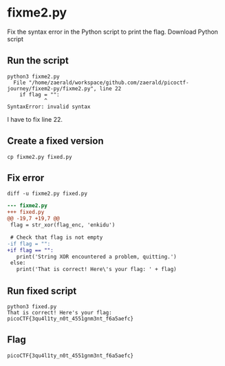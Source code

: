 # fixme2.py

Fix the syntax error in the Python script to print the flag.
Download Python script

## Run the script

```
python3 fixme2.py
  File "/home/zaerald/workspace/github.com/zaerald/picoctf-journey/fixem2-py/fixme2.py", line 22
    if flag = "":
            ^
SyntaxError: invalid syntax
```

I have to fix line 22.

## Create a fixed version

```
cp fixme2.py fixed.py
```

## Fix error

```
diff -u fixme2.py fixed.py
```

```diff
--- fixme2.py
+++ fixed.py
@@ -19,7 +19,7 @@
 flag = str_xor(flag_enc, 'enkidu')

 # Check that flag is not empty
-if flag = "":
+if flag == "":
   print('String XOR encountered a problem, quitting.')
 else:
   print('That is correct! Here\'s your flag: ' + flag)
```

## Run fixed script

```
python3 fixed.py
That is correct! Here's your flag: picoCTF{3qu4l1ty_n0t_4551gnm3nt_f6a5aefc}
```

## Flag

```
picoCTF{3qu4l1ty_n0t_4551gnm3nt_f6a5aefc}
```

